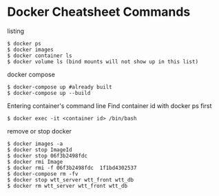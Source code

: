 # Docker Cheatsheet Commands

listing
```shell
$ docker ps
$ docker images
$ docker container ls
$ docker volume ls (bind mounts will not show up in this list)
```

docker compose
```shell
$ docker-compose up #already built
$ docker-compose up --build
```

Entering container's command line
Find container id with docker ps first 
```shell
$ docker exec -it <container id> /bin/bash
```

remove or stop docker
```shell
$ docker images -a
$ docker stop ImageId
$ docker stop 06f3b2498fdc
$ docker rmi Image
$ docker rmi -f 06f3b2498fdc  1f1bd4302537
$ docker-compose rm -fv
$ docker stop wtt_server wtt_front wtt_db
$ docker rm wtt_server wtt_front wtt_db
```
